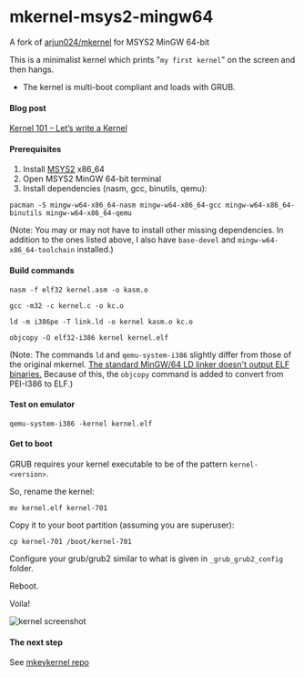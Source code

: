 mkernel-msys2-mingw64
=====================

A fork of [arjun024/mkernel](https://github.com/arjun024/mkernel) for MSYS2 MinGW 64-bit

This is a minimalist kernel which prints "`my first kernel`" on the screen and then hangs.

* The kernel is multi-boot compliant and loads with GRUB.


#### Blog post ####

[Kernel 101 – Let’s write a Kernel](http://arjunsreedharan.org/post/82710718100/kernel-101-lets-write-a-kernel)

#### Prerequisites ####

1. Install [MSYS2](https://www.msys2.org/) x86_64
2. Open MSYS2 MinGW 64-bit terminal
3. Install dependencies (nasm, gcc, binutils, qemu):

```
pacman -S mingw-w64-x86_64-nasm mingw-w64-x86_64-gcc mingw-w64-x86_64-binutils mingw-w64-x86_64-qemu
```

(Note: You may or may not have to install other missing dependencies.
In addition to the ones listed above, I also have `base-devel` and
`mingw-w64-x86_64-toolchain` installed.)

#### Build commands ####
```
nasm -f elf32 kernel.asm -o kasm.o
```
```
gcc -m32 -c kernel.c -o kc.o
```
```
ld -m i386pe -T link.ld -o kernel kasm.o kc.o
```
```
objcopy -O elf32-i386 kernel kernel.elf
```

(Note: The commands `ld` and `qemu-system-i386` slightly differ from
those of the original mkernel. [The standard MinGW/64 LD linker doesn't
output ELF binaries.](https://stackoverflow.com/a/34761095) Because of
this, the `objcopy` command is added to convert from PEI-I386 to ELF.)

#### Test on emulator ####
```
qemu-system-i386 -kernel kernel.elf
```

#### Get to boot ####
GRUB requires your kernel executable to be of the pattern `kernel-<version>`.

So, rename the kernel:

```
mv kernel.elf kernel-701
```

Copy it to your boot partition (assuming you are superuser):

```
cp kernel-701 /boot/kernel-701
```

Configure your grub/grub2 similar to what is given in `_grub_grub2_config` folder.

Reboot.

Voila!

![kernel screenshot](http://static.tumblr.com/gltvynn/yOdn443dr/mkernel.png "Screenshot")

#### The next step ####
See [mkeykernel repo](//github.com/arjun024/mkeykernel)
